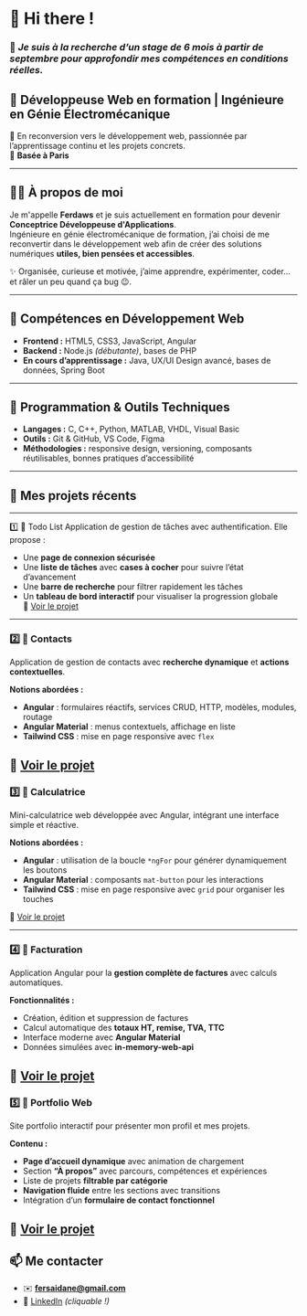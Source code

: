 # 👋 Hi there !

### 📢 *Je suis à la recherche d’un stage de 6 mois à partir de septembre pour approfondir mes compétences en conditions réelles.*

## 🌱 Développeuse Web en formation | Ingénieure en Génie Électromécanique

🎯 En reconversion vers le développement web, passionnée par l’apprentissage continu et les projets concrets.  
📍 **Basée à Paris**

---

## 👩‍💻 À propos de moi

Je m'appelle **Ferdaws** et je suis actuellement en formation pour devenir **Conceptrice Développeuse d'Applications**.  
Ingénieure en génie électromécanique de formation, j’ai choisi de me reconvertir dans le développement web afin de créer des solutions numériques **utiles, bien pensées et accessibles**.

✨ Organisée, curieuse et motivée, j’aime apprendre, expérimenter, coder… et râler un peu quand ça bug 😉.

---

## 🔧 Compétences en Développement Web

- **Frontend :** HTML5, CSS3, JavaScript, Angular  
- **Backend :** Node.js *(débutante)*, bases de PHP  
- **En cours d’apprentissage :** Java, UX/UI Design avancé, bases de données, Spring Boot

---

## 🧠 Programmation & Outils Techniques

- **Langages :** C, C++, Python, MATLAB, VHDL, Visual Basic  
- **Outils :** Git & GitHub, VS Code, Figma  
- **Méthodologies :** responsive design, versioning, composants réutilisables, bonnes pratiques d’accessibilité

---
## 🚀 Mes projets récents 
---
1️⃣ 📝 Todo List 
Application de gestion de tâches avec authentification. Elle propose :  
- Une **page de connexion sécurisée**  
- Une **liste de tâches** avec **cases à cocher** pour suivre l’état d’avancement  
- Une **barre de recherche** pour filtrer rapidement les tâches  
- Un **tableau de bord interactif** pour visualiser la progression globale  
🔗 [Voir le projet](https://descodeuses-app-todo.netlify.app/login)

---
### 2️⃣ 📇 **Contacts**  
Application de gestion de contacts avec **recherche dynamique** et **actions contextuelles**.

**Notions abordées :**  
- **Angular** : formulaires réactifs, services CRUD, HTTP, modèles, modules, routage  
- **Angular Material** : menus contextuels, affichage en liste  
- **Tailwind CSS** : mise en page responsive avec `flex`

🔗 [Voir le projet]([https://github.com/ton-utilisateur/contacts-app](https://descodeuses-contactlist-app.netlify.app/))
---
### 3️⃣ 🧮 **Calculatrice**  
Mini-calculatrice web développée avec Angular, intégrant une interface simple et réactive.

**Notions abordées :**  
- **Angular** : utilisation de la boucle `*ngFor` pour générer dynamiquement les boutons  
- **Angular Material** : composants `mat-button` pour les interactions  
- **Tailwind CSS** : mise en page responsive avec `grid` pour organiser les touches  

🔗 [Voir le projet]([https://github.com/ton-utilisateur/calculatrice](https://descodeuses-app-calculatrice.netlify.app/))

---
### 4️⃣ 💸 **Facturation**  
Application Angular pour la **gestion complète de factures** avec calculs automatiques.

**Fonctionnalités :**  
- Création, édition et suppression de factures  
- Calcul automatique des **totaux HT, remise, TVA, TTC**  
- Interface moderne avec **Angular Material**  
- Données simulées avec **in-memory-web-api**

🔗 [Voir le projet]([https://github.com/ton-utilisateur/factures-angular](https://descodeuses-app-facture.netlify.app/))
---
### 5️⃣ 💼 **Portfolio Web**  
Site portfolio interactif pour présenter mon profil et mes projets.

**Contenu :**  
- **Page d’accueil dynamique** avec animation de chargement  
- Section **“À propos”** avec parcours, compétences et expériences  
- Liste de projets **filtrable par catégorie**  
- **Navigation fluide** entre les sections avec transitions  
- Intégration d’un **formulaire de contact fonctionnel**  

🔗 [Voir le projet]([https://github.com/ton-utilisateur/portfolio](https://portfolio-ferdaws.netlify.app/))
---
## 📫 Me contacter

- ✉️ **fersaidane@gmail.com**  
- 💼 [LinkedIn](https://www.linkedin.com/in/ferdaws-oueslati-59307a138) *(cliquable !)*  
